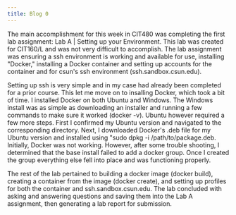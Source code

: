 ```yaml
---
title: Blog 0
---
```

  The main accomplishment for this week in CIT480 was completing the first lab assignment: Lab A | Setting up your Environment. This lab was created for CIT160/L and was not very difficult to accomplish. The lab assignment was ensuring a ssh environment is working and available for use, installing "Docker," installing a Docker container and setting up accounts for the container and for csun's ssh environment (ssh.sandbox.csun.edu). 
  
  Setting up ssh is very simple and in my case had already been completed for a prior course. This let me move on to insalling Docker, which took a bit of time. I installed Docker on both Ubuntu and Windows. The Windows install was as simple as downloading an installer and running a few commands to make sure it worked (docker -v). Ubuntu however required a few more steps. First I confirmed my Ubuntu version and navigated to the corresponding directory. Next, I downloaded Docker's .deb file for my Ubuntu version and installed using "sudo dpkg -i /path/to/package.deb. Initially, Docker was not working. However, after some trouble shooting, I determined that the base install failed to add a docker group. Once I created the group everything else fell into place and was functioning properly. 
  
  The rest of the lab pertained to building a docker image (docker build), creating a container from the image (docker create), and setting up profiles for both the container and ssh.sandbox.csun.edu. The lab concluded with asking and answering questions and saving them into the Lab A assignment, then generating a lab report for submission.
